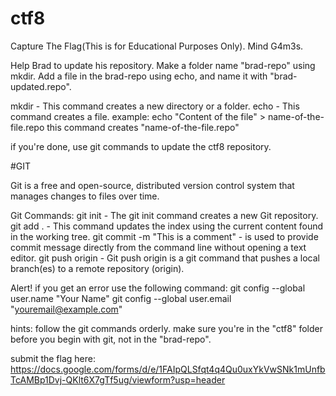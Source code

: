 # ctf8
Capture The Flag(This is for Educational Purposes Only). Mind G4m3s.


Help Brad to update his repository.
Make a folder name "brad-repo" using mkdir.
Add a file in the brad-repo using echo, and name it with "brad-updated.repo".

mkdir - This command creates a new directory or a folder.
echo - This command creates a file.
       example: echo "Content of the file" > name-of-the-file.repo
		this command creates "name-of-the-file.repo"

if you're done, use git commands to update the ctf8 repository.

#GIT

Git is a free and open-source, distributed version control system
that manages changes to files over time.

Git Commands:
git init - The git init command creates a new Git repository.
git add . - This command updates the index using the current content
			found in the working tree.
git commit -m "This is a comment" - is used to provide commit message
			  						directly from the command line without
			  						opening a text editor.
git push origin - Git push origin is a git command 
				  that pushes a local branch(es)
				  to a remote repository (origin).

Alert! 
if you get an error use the following command:
git config --global user.name "Your Name"
git config --global user.email "youremail@example.com"



hints: follow the git commands orderly.
make sure you're in the "ctf8" folder before you begin with git, not in the "brad-repo".

submit the flag here:
https://docs.google.com/forms/d/e/1FAIpQLSfqt4q4Qu0uxYkVwSNk1mUnfbTcAMBp1Dvj-QKlt6X7gTf5ug/viewform?usp=header

